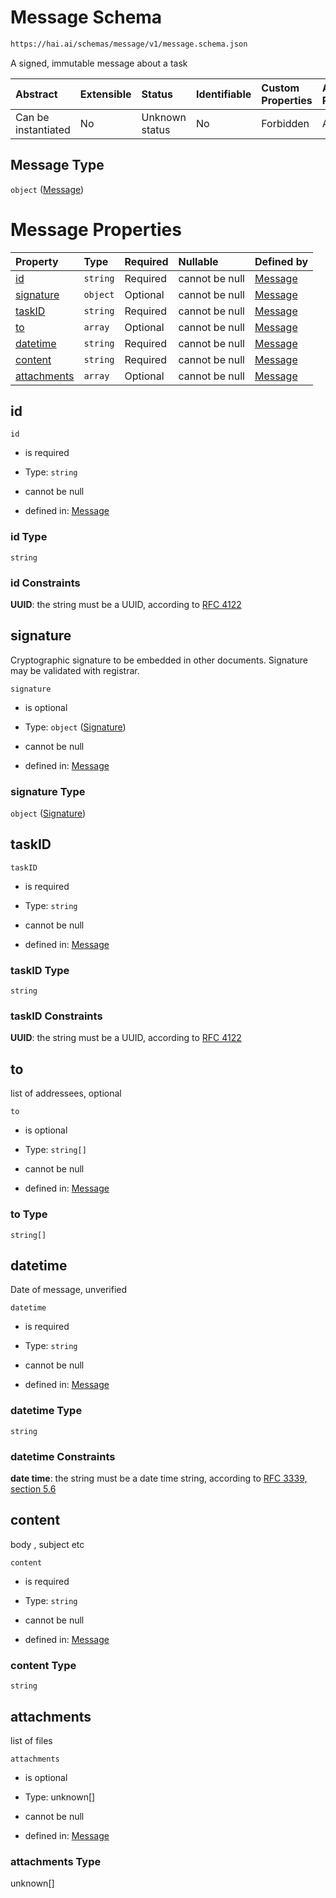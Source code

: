 # Message Schema

```txt
https://hai.ai/schemas/message/v1/message.schema.json
```

A signed, immutable message about a task

| Abstract            | Extensible | Status         | Identifiable | Custom Properties | Additional Properties | Access Restrictions | Defined In                                                                                 |
| :------------------ | :--------- | :------------- | :----------- | :---------------- | :-------------------- | :------------------ | :----------------------------------------------------------------------------------------- |
| Can be instantiated | No         | Unknown status | No           | Forbidden         | Allowed               | none                | [message.schema.json](../../schemas/message/v1/message.schema.json "open original schema") |

## Message Type

`object` ([Message](message.md))

# Message Properties

| Property                    | Type     | Required | Nullable       | Defined by                                                                                                                               |
| :-------------------------- | :------- | :------- | :------------- | :--------------------------------------------------------------------------------------------------------------------------------------- |
| [id](#id)                   | `string` | Required | cannot be null | [Message](message-properties-id.md "https://hai.ai/schemas/message/v1/message.schema.json#/properties/id")                               |
| [signature](#signature)     | `object` | Optional | cannot be null | [Message](header-properties-signature-1.md "https://hai.ai/schemas/components/signature/v1/signature.schema.json#/properties/signature") |
| [taskID](#taskid)           | `string` | Required | cannot be null | [Message](message-properties-taskid.md "https://hai.ai/schemas/message/v1/message.schema.json#/properties/taskID")                       |
| [to](#to)                   | `array`  | Optional | cannot be null | [Message](message-properties-to.md "https://hai.ai/schemas/message/v1/message.schema.json#/properties/to")                               |
| [datetime](#datetime)       | `string` | Required | cannot be null | [Message](message-properties-datetime.md "https://hai.ai/schemas/message/v1/message.schema.json#/properties/datetime")                   |
| [content](#content)         | `string` | Required | cannot be null | [Message](message-properties-content.md "https://hai.ai/schemas/message/v1/message.schema.json#/properties/content")                     |
| [attachments](#attachments) | `array`  | Optional | cannot be null | [Message](message-properties-attachments.md "https://hai.ai/schemas/message/v1/message.schema.json#/properties/attachments")             |

## id



`id`

*   is required

*   Type: `string`

*   cannot be null

*   defined in: [Message](message-properties-id.md "https://hai.ai/schemas/message/v1/message.schema.json#/properties/id")

### id Type

`string`

### id Constraints

**UUID**: the string must be a UUID, according to [RFC 4122](https://tools.ietf.org/html/rfc4122 "check the specification")

## signature

Cryptographic signature to be embedded in other documents. Signature may be validated with registrar.

`signature`

*   is optional

*   Type: `object` ([Signature](header-properties-signature-1.md))

*   cannot be null

*   defined in: [Message](header-properties-signature-1.md "https://hai.ai/schemas/components/signature/v1/signature.schema.json#/properties/signature")

### signature Type

`object` ([Signature](header-properties-signature-1.md))

## taskID



`taskID`

*   is required

*   Type: `string`

*   cannot be null

*   defined in: [Message](message-properties-taskid.md "https://hai.ai/schemas/message/v1/message.schema.json#/properties/taskID")

### taskID Type

`string`

### taskID Constraints

**UUID**: the string must be a UUID, according to [RFC 4122](https://tools.ietf.org/html/rfc4122 "check the specification")

## to

list of addressees, optional

`to`

*   is optional

*   Type: `string[]`

*   cannot be null

*   defined in: [Message](message-properties-to.md "https://hai.ai/schemas/message/v1/message.schema.json#/properties/to")

### to Type

`string[]`

## datetime

Date of message, unverified

`datetime`

*   is required

*   Type: `string`

*   cannot be null

*   defined in: [Message](message-properties-datetime.md "https://hai.ai/schemas/message/v1/message.schema.json#/properties/datetime")

### datetime Type

`string`

### datetime Constraints

**date time**: the string must be a date time string, according to [RFC 3339, section 5.6](https://tools.ietf.org/html/rfc3339 "check the specification")

## content

body , subject etc

`content`

*   is required

*   Type: `string`

*   cannot be null

*   defined in: [Message](message-properties-content.md "https://hai.ai/schemas/message/v1/message.schema.json#/properties/content")

### content Type

`string`

## attachments

list of files

`attachments`

*   is optional

*   Type: unknown\[]

*   cannot be null

*   defined in: [Message](message-properties-attachments.md "https://hai.ai/schemas/message/v1/message.schema.json#/properties/attachments")

### attachments Type

unknown\[]
